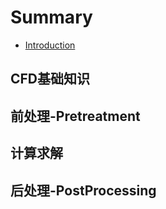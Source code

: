# Summary

* [Introduction](README.md)

## CFD基础知识

## 前处理-Pretreatment

## 计算求解

## 后处理-PostProcessing

